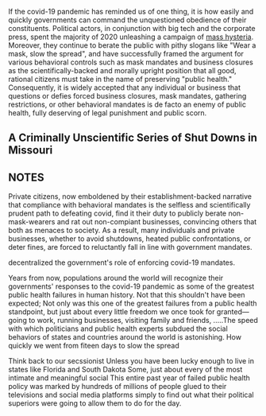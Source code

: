 
If the covid-19 pandemic has reminded us of one thing, it is how easily and quickly governments can command the unquestioned obedience of their constituents. Political actors, in conjunction with big tech and the corporate press, spent the majority of 2020 unleashing a campaign of [mass hysteria](https://www.mdpi.com/1660-4601/18/4/1376/htm?fbclid=IwAR3hKqZ614zBr9zHXBOuaxTA8Z0Dt9Hb-TxObCY3qdpCJFuqh_Mmh3jCdtQ). Moreover, they continue to berate the public with pithy slogans like "Wear a mask, slow the spread", and have successfully framed the argument for various behavioral controls such as mask mandates and business closures as the scientifically-backed and morally upright position that all good, rational citizens must take in the name of preserving "public health." Consequently, it is widely accepted that any individual or business that questions or defies forced business closures, mask mandates, gathering restrictions, or other behavioral mandates is de facto an enemy of public health, fully deserving of legal punishment and public scorn. 





## A Criminally Unscientific Series of Shut Downs in Missouri



## NOTES

Private citizens, now emboldened by their establishment-backed narrative that compliance with behavioral mandates is the selfless and scientifically prudent path to defeating covid, find it their duty to publicly berate non-mask-wearers and rat out non-compiant businesses, convincing others that both as menaces to society. As a result, many individuals and private businesses, whether to avoid shutdowns, heated public confrontations, or deter fines, are forced to reluctantly fall in line with government mandates.



decentralized the government's role of enforcing covid-19 mandates. 

Years from now, populations around the world will recognize their governments' responses to the covid-19 pandemic as some of the greatest public health failures in human history. Not that this shouldn't have been expected; Not only was this one of the greatest failures from a public health standpoint, but just about every little freedom we once took for granted&mdash; going to work, running businesses, visiting family and friends, .....The speed with which politicians and public health experts subdued the social behaviors of states and countries around the world is astonishing. How quickly we went from fiteen days to slow the spread

Think back to our secssionist Unless you have been lucky enough to live in states like Florida and South Dakota Some, just about every of the most intimate and meaningful social This entire past year of failed public health policy was marked by hundreds of millions of people glued to their televisions and social media platforms simply to find out what their political superiors were going to allow them to do for the day. 
